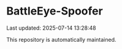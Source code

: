 # BattleEye-Spoofer

Last updated: 2025-07-14 13:28:48

This repository is automatically maintained.
